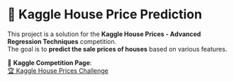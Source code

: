# 🏡 Kaggle House Price Prediction

This project is a solution for the **Kaggle House Prices - Advanced Regression Techniques** competition.  
The goal is to **predict the sale prices of houses** based on various features.

📌 **Kaggle Competition Page**:  
[🏆 Kaggle House Prices Challenge](https://www.kaggle.com/competitions/house-prices-advanced-regression-techniques)
